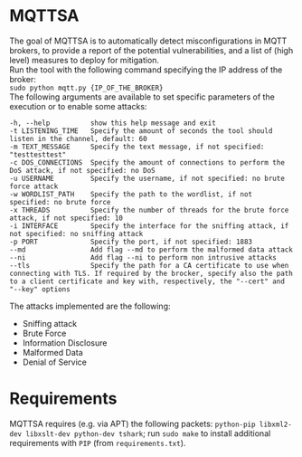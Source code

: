 # MQTTSA
The goal of MQTTSA is to automatically detect misconfigurations in MQTT brokers, to provide a report of the potential vulnerabilities, and a list of (high level) measures to deploy for mitigation.  
Run the tool with the following command specifying the IP address of the broker:  
`sudo python mqtt.py {IP_OF_THE_BROKER}`  
The following arguments are available to set specific parameters of the execution or to enable some attacks:  

```
-h, --help          show this help message and exit  
-t LISTENING_TIME   Specify the amount of seconds the tool should listen in the channel, default: 60  
-m TEXT_MESSAGE     Specify the text message, if not specified: "testtesttest"  
-c DOS_CONNECTIONS  Specify the amount of connections to perform the DoS attack, if not specified: no DoS  
-u USERNAME         Specify the username, if not specified: no brute force attack  
-w WORDLIST_PATH    Specify the path to the wordlist, if not specified: no brute force  
-x THREADS          Specify the number of threads for the brute force attack, if not specified: 10  
-i INTERFACE        Specify the interface for the sniffing attack, if not specified: no sniffing attack  
-p PORT             Specify the port, if not specified: 1883  
--md                Add flag --md to perform the malformed data attack  
--ni                Add flag --ni to perform non intrusive attacks  
--tls               Specify the path for a CA certificate to use when connecting with TLS. If required by the brocker, specify also the path to a client certificate and key with, respectively, the "--cert" and "--key" options
```

The attacks implemented are the following:  
- Sniffing attack
- Brute Force
- Information Disclosure
- Malformed Data
- Denial of Service

# Requirements

MQTTSA requires (e.g. via APT) the following packets: `python-pip libxml2-dev libxslt-dev python-dev tshark`; run `sudo make` to install additional requirements with `PIP` (from `requirements.txt`).
